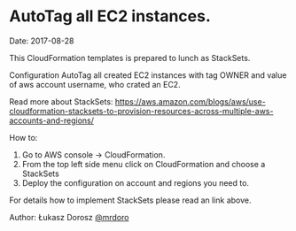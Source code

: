 # AutoTag all EC2 instances.
Date: 2017-08-28

This CloudFormation templates is prepared to lunch as StackSets.

Configuration AutoTag all created EC2 instances with tag OWNER and value of aws account username, who crated an EC2.

Read more about StackSets:
https://aws.amazon.com/blogs/aws/use-cloudformation-stacksets-to-provision-resources-across-multiple-aws-accounts-and-regions/

How to:
1. Go to AWS console -> CloudFormation.
2. From the top left side menu click on CloudFormation and choose a StackSets
3. Deploy the configuration on account and regions you need to.

For details how to implement StackSets please read an link above.


Author:
Łukasz Dorosz [@mrdoro](https://twitter.com/mrdoro)
